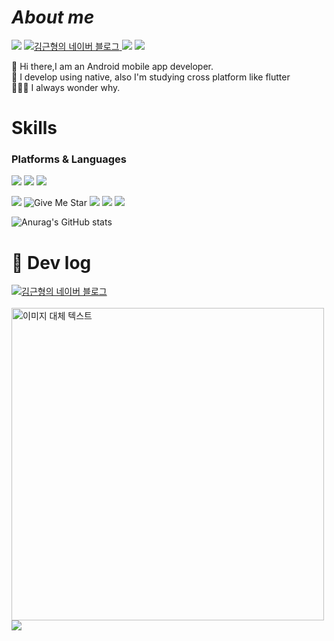 
# _About me_

<img src="https://img.shields.io/badge/GitHub-181717?style=flat-square&logo=GitHub&logoColor=white"> <!-- 깃허브 -->
<a href="https://blog.naver.com/kkhyungyung0">
     <img src="https://img.shields.io/badge/blog-20C997?style=flat-square&logo=Velog&logoColor=white" alt="김근형의 네이버 블로그"> <!-- 네이버블로그 -->
</a>
<img src="https://img.shields.io/badge/kkhyungyung0@naver.com-03C75A?style=flat-square&logo=naver&logoColor=white"> <!--naver mail-->
<img src="https://img.shields.io/badge/kkhyungyung0@gmail.com-2E3330?style=flat-square&logo=Google&logoColor=white"> <!--google mail-->


👋 Hi there,I am an Android mobile app developer. <br>
👋 I develop using native, also I'm studying cross platform like flutter<br>
🤷🏻‍♂️ I always wonder why.

# Skills
### Platforms & Languages

<img src="https://img.shields.io/badge/Android-34A853?style=flat-square&logo=Android&logoColor=white"/> <img src="https://img.shields.io/badge/Native-34A853?style=flat-square&logo=Naver&logoColor=white"/> <img src="https://img.shields.io/badge/Android Studio-3DDC84?style=flat-square&logo=Android Studio&logoColor=white"/> <br>

<img src="https://img.shields.io/badge/Kotlin-7F52FF?style=flat-square&logo=Kotlin&logoColor=white"> ![Give Me Star](https://img.shields.io/badge/Java-red) <img src="https://img.shields.io/badge/MySql-4479A1?style=flat-square&logo=Mysql&logoColor=white"> <img src="https://img.shields.io/badge/RoomDB-003B57?style=flat-square&logo=SQLite&logoColor=white">  <img src="https://img.shields.io/badge/Figma-F24E1E?style=flat-square&logo=Figma&logoColor=white"> 

![Anurag's GitHub stats](https://github-readme-stats.vercel.app/api?username=kkh725&show_icons=true&theme=radical)

# 👻 Dev log
<a href="https://blog.naver.com/kkhyungyung0">
     <img src="https://img.shields.io/badge/blog-34A853?style=social&logo=Velog&logoColor=white" alt="김근형의 네이버 블로그"> <!-- 네이버블로그 -->
</a> <br> <br>
<a href="https://blog.naver.com/kkhyungyung0/223349493426">
    <img src="https://github.com/kkh725/kkh725/assets/120651330/6227eb39-b2e4-4ecb-8820-702d51de86e9" alt="이미지 대체 텍스트" width="500">
</a>
<img src="https://img.shields.io/badge/Kotlin-7F52FF?style=flat-square&logo=Kotlin&logoColor=white"> 


<!-- <img src="https://img.shields.io/badge/AWS EC2-FF9900?style=flat-square&logo=Amazon Ec2&![Uploading 블로그.png…]()
logoColor=white"> <img src="https://img.shields.io/badge/AWS RDS-527FFF?style=flat-square&logo=Amazon RDS&logoColor=white">> 아마존 서버,디비

<img width="500" alt="image" src="https://github.com/kkh725/kkh725/assets/120651330/3735788f-a559-4bf8-bb90-4ac523b88a26"> ->이거는 사진. 블로그사진


<!--
**kkh725/kkh725** is a ✨ _special_ ✨ repository because its `README.md` (this file) appears on your GitHub profile.

Here are some ideas to get you started:

- 🔭 I’m currently working on ...
- 🌱 I’m currently learning ...
- 👯 I’m looking to collaborate on ...
- 🤔 I’m looking for help with ...
- 💬 Ask me about ...
- 📫 How to reach me: ...
- 😄 Pronouns: ...
- ⚡ Fun fact: ...
-->
